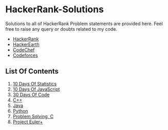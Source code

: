 # HackerRank-Solutions
Solutions to all of HackerRank Problem statements are provided here. Feel free to raise any query or doubts related to my code.
- [HackerRank](http://hackerrank.com/)
- [HackerEarth](https://www.hackerearth.com)
- [CodeChef](https://www.codechef.com/)
- [Codeforces](https://codeforces.com)
## List Of Contents
1) [10 Days Of Statistics](https://github.com/RankJay/HackerRank-Solutions/tree/master/10%20Days%20of%20Statistics)
2) [10 Days Of JavaScript](https://github.com/RankJay/HackerRank-Solutions/tree/master/10%20%20Days%20of%20JavaScript)
3) [30 Days Of Code](https://github.com/RankJay/HackerRank-Solutions/tree/master/30%20Days%20of%20Code)
4) [C++](https://github.com/RankJay/HackerRank-Solutions/tree/master/C%2B%2B)
5) [Java](https://github.com/RankJay/HackerRank-Solutions/tree/master/Java)
6) [Python](https://github.com/RankJay/HackerRank-Solutions/tree/master/Python)
7) [Problem Solving, C](https://github.com/RankJay/HackerRank-Solutions/tree/master/Problem%20Solving)
8) [Project Euler+](https://github.com/RankJay/HackerRank-Solutions/tree/master/Project%20Euler%2B)
